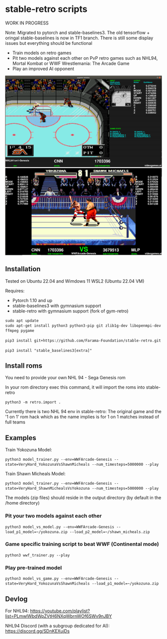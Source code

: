# stable-retro scripts

WORK IN PROGRESS

Note: Migrated to pytorch and stable-baselines3. The old tensorflow + oringal stable-baselines is now in TF1 branch.
There is still some display issues but everything should be functional


* Train models on retro games
* Pit two models against each other on PvP retro games such as NHL94, Mortal Kombat or WWF Wrestlemania: The Arcade Game
* Play an improved AI opponent


![screenshot 01](./screenshot01.png)
![wwf vs](./vs_screenshot.png)

## Installation

Tested on Ubuntu 22.04 and Wimdows 11 WSL2 (Ubuntu 22.04 VM)

Requires:
*   Pytorch 1.10 and up
*   stable-baselines3 with gymnasium support
*   stable-retro with gymnasium support (fork of gym-retro)


```
sudo apt update
sudo apt-get install python3 python3-pip git zlib1g-dev libopenmpi-dev ffmpeg pygame

pip3 install git+https://github.com/Farama-Foundation/stable-retro.git

pip3 install "stable_baselines3[extra]"
```

## Install roms
You need to provide your own NHL 94 - Sega Genesis rom

In your rom directory exec this command, it will import the roms into stable-retro
```
python3 -m retro.import .
```

Currently there is two NHL 94 env in stable-retro: The original game and the '1 on 1' rom hack which as the name implies is for 1 on 1 matches instead of full teams

## Examples

Train Yokozuna Model:
```
python3 model_trainer.py --env=WWFArcade-Genesis --state=VeryHard_YokozunaVsShawnMicheals --num_timesteps=5000000 --play
```

Train Shawn Micheals Model:
```
python3 model_trainer.py --env=WWFArcade-Genesis --state=VeryHard_ShawnMichealsVsYokozuna --num_timesteps=5000000 --play
```

The models (zip files) should reside in the output directory (by default in the /home directory)


### Pit your two models against each other
```
python3 model_vs_model.py --env=WWFArcade-Genesis --load_p1_model=~/yokozuna.zip --load_p2_model=~/shawn_micheals.zip
```

### Game specific training script to beat WWF (Continental mode)
```
python3 wwf_trainer.py --play
```


### Play pre-trained model
```
python3 model_vs_game.py --env=WWFArcade-Genesis --state=VeryHard_YokozunaVsShawnMicheals --load_p1_model=~/yokozuna.zip
```


## Devlog

For NHL94:
https://youtube.com/playlist?list=PLmwlWbdWpZVtH6NXqWbrnWOf6SWv9nJBY

NHL94 Discord (with a subgroup dedicated for AI):
https://discord.gg/SDnKEXujDs
